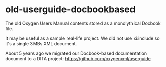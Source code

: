 # old-userguide-docbookbased
The old Oxygen Users Manual contents stored as a monolythical Docbook file. 

It may be useful as a sample real-life project.
We did not use xi:include so it's a single 3MBs XML document.

About 5 years ago we migrated our Docbook-based documentation document to a DITA project:
https://github.com/oxygenxml/userguide

